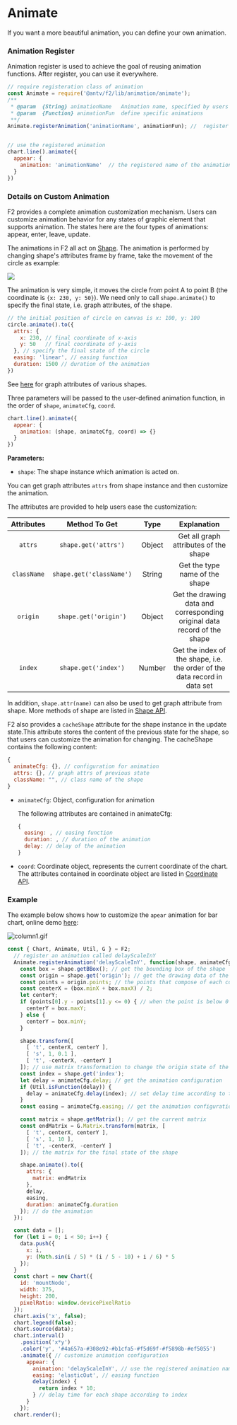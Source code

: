 # Animate

If you want a more beautiful animation, you can define your own animation.

### Animation Register

Animation register is used to achieve the goal of reusing animation functions. After register, you can use it everywhere.

```javascript
// require registeration class of animation
const Animate = require('@antv/f2/lib/animation/animate');
/**
 * @param  {String} animationName   Animation name, specified by users
 * @param  {Function} animationFun  define specific animations 
 **/
Animate.registerAnimation('animationName', animationFun); //  register a animation called animationName


// use the registered animation
chart.line().animate({
  appear: {
    animation: 'animationName'  // the registered name of the animation
  }
})
```

### Details on Custom Animation

F2 provides a complete animation customization mechanism. Users can customize animation behavior for any states of graphic element that supports animation. The states here are the four types of animations: appear, enter, leave, update.

The animations in F2 all act on [Shape](../api/g/shape.md). The animation is performed by changing shape's attributes frame by frame, take the movement of the circle as example:

![](https://gw.alipayobjects.com/zos/rmsportal/VsphIrCJSqpILogoZTiS.gif)

The animation is very simple, it moves the circle from point A to point B \(the coordinate is `{x: 230, y: 50}`\). We need only to call `shape.animate()` to specify the final state, i.e. graph attributes, of the shape.

```javascript
// the initial position of circle on canvas is x: 100, y: 100
circle.animate().to({
  attrs: {
    x: 230, // final coordinate of x-axis
    y: 50   // final coordinate of y-axis
  }, // specify the final state of the circle
  easing: 'linear', // easing function
  duration: 1500 // duration of the animation
})
```

See [here](../api/g/shape.md) for graph attributes of various shapes.

Three parameters will be passed to the user-defined animation function, in the order of `shape`, `animateCfg`, `coord`.

```javascript
chart.line().animate({
  appear: {
    animation: (shape, animateCfg, coord) => {}
  }
})
```

**Parameters:**

* `shape`: The shape instance which animation is acted on.

You can get graph attributes `attrs` from shape instance and then customize the animation.

The attributes are provided to help users ease the customization:

| Attributes | Method To Get | Type | Explanation |
| :---: | :---: | :---: | :---: |
| `attrs` | `shape.get('attrs')` | Object | Get all graph attributes of the shape |
| `className` | `shape.get('className')` | String | Get the type name of the shape |
| `origin` | `shape.get('origin')` | Object | Get the drawing data and corresponding original data record of the shape |
| `index` | `shape.get('index')` | Number | Get the index of the shape, i.e. the order of the data record in data set |

In addition, `shape.attr(name)` can also be used to get graph attribute from shape. More methods of shape are listed in [Shape API](../api/g/shape.md#methods).

F2 also provides a `cacheShape` attribute for the shape instance in the update state.This attribute stores the content of the previous state for the shape, so that users can customize the animation for changing. The cacheShape contains the following content:

```javascript
{
  animateCfg: {}, // configuration for animation
  attrs: {}, // graph attrs of previous state
  className: "", // class name of the shape
}
```

* `animateCfg`: Object, configuration for animation

  The following attributes are contained in animateCfg:

  ```javascript
  {
    easing: , // easing function
    duration: , // duration of the animation
    delay: // delay of the animation
  }
  ```

* `coord`: Coordinate object, represents the current coordinate of the chart. The attributes contained in coordinate object are listed in [Coordinate API](../api/chart/coordinate.md).

### Example

The example below shows how to customize the `apear` animation for bar chart, online demo [here](https://antv.alipay.com/zh-cn/f2/3.x/demo/other/animated-column.html): 

![column1.gif](https://gw.alipayobjects.com/zos/skylark/477ede4d-3496-42c9-97a6-f63195765dbd/2018/gif/2e743bec-fefb-46f1-96f3-cc0e965d4234.gif)

```javascript
const { Chart, Animate, Util, G } = F2;
  // register an animation called delayScaleInY
  Animate.registerAnimation('delayScaleInY', function(shape, animateCfg) {
    const box = shape.getBBox(); // get the bounding box of the shape
    const origin = shape.get('origin'); // get the drawing data of the shape
    const points = origin.points; // the points that compose of each column
    const centerX = (box.minX + box.maxX) / 2;
    let centerY;
    if (points[0].y - points[1].y <= 0) { // when the point is below 0
      centerY = box.maxY;
    } else {
      centerY = box.minY;
    }

    shape.transform([
      [ 't', centerX, centerY ],
      [ 's', 1, 0.1 ],
      [ 't', -centerX, -centerY ]
    ]); // use matrix transformation to change the origin state of the shape. scaleY.
    const index = shape.get('index');
    let delay = animateCfg.delay; // get the animation configuration
    if (Util.isFunction(delay)) {
      delay = animateCfg.delay(index); // set delay time according to the index
    }
    const easing = animateCfg.easing; // get the animation configuration

    const matrix = shape.getMatrix(); // get the current matrix
    const endMatrix = G.Matrix.transform(matrix, [
      [ 't', centerX, centerY ],
      [ 's', 1, 10 ],
      [ 't', -centerX, -centerY ]
    ]); // the matrix for the final state of the shape

    shape.animate().to({
      attrs: {
        matrix: endMatrix
      },
      delay,
      easing,
      duration: animateCfg.duration
    }); // do the animation
  });

  const data = [];
  for (let i = 0; i < 50; i++) {
    data.push({
      x: i,
      y: (Math.sin(i / 5) * (i / 5 - 10) + i / 6) * 5
    });
  }
  const chart = new Chart({
    id: 'mountNode',
    width: 375,
    height: 200,
    pixelRatio: window.devicePixelRatio
  });
  chart.axis('x', false);
  chart.legend(false);
  chart.source(data);
  chart.interval()
    .position('x*y')
    .color('y', '#4a657a-#308e92-#b1cfa5-#f5d69f-#f5898b-#ef5055')
    .animate({ // customize animation configuration
      appear: {
        animation: 'delayScaleInY', // use the registered animation name
        easing: 'elasticOut', // easing function
        delay(index) {
          return index * 10;
        } // delay time for each shape according to index
      }
    });
  chart.render();
```

